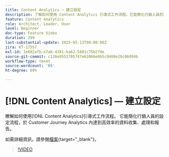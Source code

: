 ```yaml
---
title: Content Analytics — 建立設定
description: 了解如何使用 Content Analytics 引導式工作流程。它能簡化行銷人員的設定流程，於 Customer Journey Analytics 內達到高效率的資料收集、處理和報告。
feature: Content Analytics
role: Architect, Leader, User
level: Beginner
doc-type: Feature Video
duration: 299
last-substantial-update: 2025-05-13T00:00:00Z
jira: KT-17557
exl-id: 1e602afb-e7ab-4391-ba62-5801c75b279e
source-git-commit: c126e9553705747e63866e0b5c0408e20c06094b
workflow-type: tm+mt
source-wordcount: '65'
ht-degree: 69%

---
```


# [!DNL Content Analytics] — 建立設定

瞭解如何使用[!DNL Content Analytics]引導式工作流程。 它能簡化行銷人員的設定流程，於 Customer Journey Analytics 內達到高效率的資料收集、處理和報告。

如需詳細資訊，請參閱[檔案](https://experienceleague.adobe.com/en/docs/analytics-platform/using/content-analytics/configuration/guided){target="_blank"}。

>[!VIDEO](https://video.tv.adobe.com/v/3458438/?learn=on&enablevpops)
